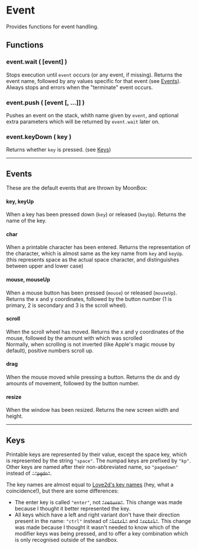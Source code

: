 # Event
Provides functions for event handling.

## Functions
### event.wait ( [event] )
Stops execution until `event` occurs (or any event, if missing).
Returns the event name, followed by any values specific for that event (see [Events](#Events)).
Always stops and errors when the "terminate" event occurs.

### event.push ( [event [, ...]] )
Pushes an event on the stack, whith name given by `event`,
and optional extra parameters which will be returned by `event.wait` later on.

### event.keyDown ( key )
Returns whether `key` is pressed. (see [Keys](#Keys))

---

## Events
These are the default events that are thrown by MoonBox:

#### key, keyUp
When a key has been pressed down (`key`) or released (`keyUp`).
Returns the name of the key.

#### char
When a printable character has been entered.
Returns the representation of the character,
which is almost same as the key name from `key` and `keyUp`.
(this represents space as the actual space character,
and distinguishes between upper and lower case)

#### mouse, mouseUp
When a mouse button has been pressed (`mouse`) or released (`mouseUp`).
Returns the x and y coordinates, followed by the button number
(1 is primary, 2 is secondary and 3 is the scroll wheel).

#### scroll
When the scroll wheel has moved.
Returns the x and y coordinates of the mouse, followed by the amount with which was scrolled  
Normally, when scrolling is not inverted (like Apple's magic mouse by default),
positive numbers scroll up.

#### drag
When the mouse moved while pressing a button.
Returns the dx and dy amounts of movement, followed by the button number.

#### resize
When the window has been resized.
Returns the new screen width and height.

---

## Keys
Printable keys are represented by their value,
except the space key, which is represented by the string `"space"`.
The numpad keys are prefixed by `"kp"`. Other keys are named after their non-abbreviated name,
so `"pagedown"` instead of ~~`'"pgdn"`~~.

The key names are almost equal to [Love2d's key names](https://love2d.org/wiki/KeyConstant)
(hey, what a coincidence!), but there are some differences:
- The enter key is called `"enter"`, not ~~`"return"`~~.
	This change was made because I thought it better represented the key.
- All keys which have a left and right variant don't have their direction present in the name:
	`"ctrl"` instead of ~~`"lctrl"`~~ and ~~`"rctrl"`~~.
	This change was made because I thought it wasn't needed to know which of the modifier keys was being pressed,
	and to offer a key combination which is only recognised outside of the sandbox.